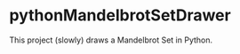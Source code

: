 pythonMandelbrotSetDrawer
=========================

This project (slowly) draws a Mandelbrot Set in Python.
